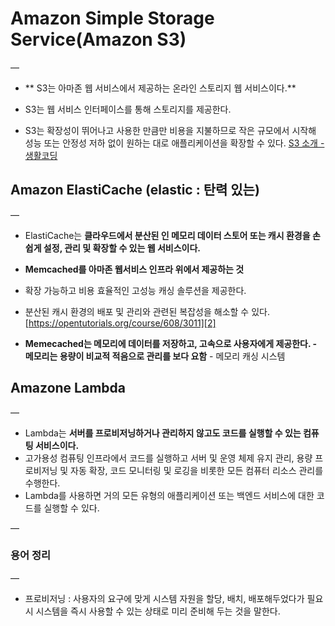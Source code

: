 
# Amazon Simple Storage Service(Amazon S3)
— 

- ** S3는  아마존 웹 서비스에서 제공하는 온라인 스토리지 웹 서비스이다.**

- S3는 웹 서비스 인터페이스를 통해 스토리지를 제공한다.
- S3는 확장성이 뛰어나고 사용한 만큼만 비용을 지불하므로 작은 규모에서 시작해 성능 또는 안정성 저하 없이 원하는 대로 애플리케이션을 확장할 수 있다.
[S3 소개 - 생활코딩][1]
## Amazon ElastiCache (elastic : 탄력 있는)
—
- ElastiCache는 **클라우드에서 분산된 인 메모리 데이터 스토어 또는 캐시 환경을 손쉽게 설정, 관리 및 확장할 수 있는 웹 서비스이다.**
- **Memcached를 아마존 웹서비스 인프라 위에서 제공하는 것**
- 확장 가능하고 비용 효율적인 고성능 캐싱 솔루션을 제공한다.
- 분산된 캐시 환경의 배포 및 관리와 관련된 복잡성을 해소할 수 있다.
[https://opentutorials.org/course/608/3011][2]

- **Memecached는 메모리에 데이터를 저장하고, 고속으로 사용자에게 제공한다. - 메모리는 용량이 비교적 적음으로 관리를 보다 요함** - 메모리 캐싱 시스템

## Amazone Lambda
—
- Lambda는 **서버를 프로비저닝하거나 관리하지 않고도 코드를 실행할 수 있는 컴퓨팅 서비스이다.**
- 고가용성 컴퓨팅 인프라에서 코드를 실행하고 서버 및 운영 체제 유지 관리, 용량 프로비저닝 및 자동 확장, 코드 모니터링 및 로깅을 비롯한 모든 컴퓨터 리소스 관리를 수행한다.
- Lambda를 사용하면 거의 모든 유형의 애플리케이션 또는 백엔드 서비스에 대한 코드를 실행할 수 있다.

— 
### 용어 정리
—
- 프로비저닝 : 사용자의 요구에 맞게 시스템 자원을 할당, 배치, 배포해두었다가 필요 시 시스템을 즉시 사용할 수 있는 상태로 미리 준비해 두는 것을 말한다.

[1]:	https://opentutorials.org/course/2717/11378 "S3 소개 - 생활코딩"
[2]:	https://opentutorials.org/course/608/3011